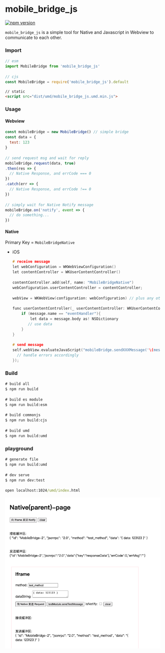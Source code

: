 # mobile_bridge_js 
[![npm version](https://badge.fury.io/js/mobile_bridge_js.svg)](//npmjs.com/package/mobile_bridge_js)     

`mobile_bridge_js` is a simple tool for Native and Javascript in Webview to communicate to each other.

### Import
```js
// esm
import MobileBridge from 'mobile_bridge_js'

// cjs
const MobileBridge = require('mobile_bridge_js').default
```
```html
// static
<script src="dist/umd/mobile_bridge_js.umd.min.js">
```

### Usage

#### Webview
```js
const mobileBridge = new MobileBridge() // simple bridge
const data = {
  test: 123
}

// send request msg and wait for reply
mobileBridge.request(data, true) 
.then(res => {
  // Native Response, and errCode === 0
})
.catch(err => {
  // Native Response, and errCode !== 0
})

// simply wait for Native Notify message
mobileBridge.on('notify', event => {
  // do something...
})
```

#### Native
Primary Key = `MobileBridgeNative`
* iOS
  ```c
  # receive message
  let webConfiguration = WKWebViewConfiguration()
  let contentController = WKUserContentController()

  contentController.add(self, name: "MobileBridgeNative")
  webConfiguration.userContentController = contentController;

  webView = WKWebView(configuration: webConfiguration) // plus any other settings

  func userContentController(_ userContentController: WKUserContentController, didReceive message: WKScriptMessage) {
      if (message.name == "eventHandler"){
          let data = message.body as! NSDictionary
         // use data
      }
  }

  # send message
  self.webView.evaluateJavaScript("mobileBridge.sendXXXMessage('\(message)');", completionHandler: { (result, error) in
    // handle errors accordingly
  });
  ```

### Build
```bat
# build all
$ npm run build

# build es module
$ npm run build:esm

# build commonjs
$ npm run build:cjs

# build umd
$ npm run build:umd
```

### playground
```bat
# generate file
$ npm run build:umd

# dev serve
$ npm run dev:test

open localhost:1024/umd/index.html
```
![](https://raw.githubusercontent.com/HXWfromDJTU/blog/master/blog_assets/mobile_bridge_playground.png)
